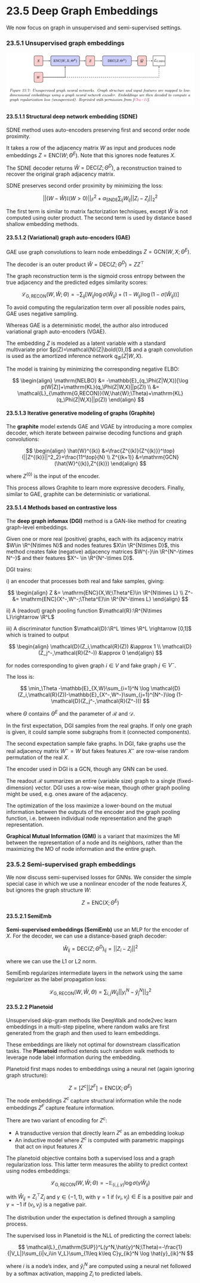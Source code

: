 # 23.5 Deep Graph Embeddings

We now focus on graph in unsupervised and semi-supervised settings.

### 23.5.1 Unsupervised graph embeddings

![Screen Shot 2023-12-08 at 08.15.06.png](./Screen_Shot_2023-12-08_at_08.15.06.png)

#### 23.5.1.1 Structural deep network embedding (SDNE)

SDNE method uses auto-encoders preserving first and second order node proximity.

It takes a row of the adjacency matrix $W$ as input and produces node embeddings $Z=\mathrm{ENC}(W;\Theta^E)$. Note that this ignores node features $X$.

The SDNE decoder returns $\hat{W}=\mathrm{DEC}(Z;\Theta^D)$, a reconstruction trained to recover the original graph adjacency matrix.

SDNE preserves second order proximity by minimizing the loss:

$$
||(W-\hat{W})\mathbb{I}(W>0)||^2_F+\alpha_{\mathrm{SNDE}}\sum_{ij}W_{ij}||Z_i-Z_j||^2_2
$$

The first term is similar to matrix factorization techniques, except $\hat{W}$ is not computed using outer product. The second term is used by distance based shallow embedding methods.

#### 23.5.1.2 (Variational) graph auto-encoders (GAE)

GAE use graph convolutions to learn node embeddings $Z=\mathrm{GCN}(W,X;\Theta^E)$.

The decoder is an outer product $\hat{W}=\mathrm{DEC}(Z;\Theta^D)=ZZ^\top$

The graph reconstruction term is the sigmoid cross entropy between the true adjacency and the predicted edges similarity scores:

$$
\mathcal{L}_{\mathrm{G,RECON}}(W,\hat{W};\Theta)=-\sum_{ij} \big[W_{ij}\log \sigma(\hat{W}_{ij})+(1-W_{ij})\log (1-\sigma(\hat{W}_{ij}))\big]
$$

To avoid computing the regularization term over all possible nodes pairs, GAE uses negative sampling.

Whereas GAE is a deterministic model, the author also introduced variational graph auto-encoders (VGAE).

The embedding $Z$ is modeled as a latent variable with a standard multivariate prior $p(Z)=\mathcal{N}(Z|\bold{0},I)$ and a graph convolution is used as the amortized inference network $q_\Phi(Z|W,X)$.

The model is training by minimizing the corresponding negative ELBO:

$$
\begin{align}
\mathrm{NELBO} &= -\mathbb{E}_{q_\Phi(Z|W,X)}[\log p(W|Z)]+\mathrm{KL}(q_\Phi(Z|W,X)||p(Z)) \\
&= \mathcal{L}_{\mathrm{G,RECON}}(W,\hat{W};\Theta)+\mathrm{KL}(q_\Phi(Z|W,X)||p(Z))
\end{align}
$$

#### 23.5.1.3 Iterative generative modeling of graphs (Graphite)

The **graphite** model extends GAE and VGAE by introducing a more complex decoder, which iterate between pairwise decoding functions and graph convolutions:

$$
\begin{align}
\hat{W}^{(k)} &=\frac{Z^{(k)}{Z^{(k)}}^\top}{||Z^{(k)}||^2_2}+\frac{11^\top}{N} \\
Z^{(k+1)} &=\mathrm{GCN}(\hat{W}^{(k)},Z^{(k)})
\end{align}
$$

where $Z^{(0)}$ is the input of the encoder.

This process allows Graphite to learn more expressive decoders. Finally, similar to GAE, graphite can be deterministic or variational.

#### 23.5.1.4 Methods based on contrastive loss

The **deep graph infomax (DGI)** method is a GAN-like method for creating graph-level embeddings.

Given one or more real (positive) graphs, each with its adjacency matrix $W\in \R^{N\times N}$ and nodes features $X\in \R^{N\times D}$, this method creates fake (negative) adjacency matrices $W^{-}\in \R^{N^-\times N^-}$ and their features $X^- \in \R^{N^-\times D}$.

DGI trains:

i) an encoder that processes both real and fake samples, giving:

$$
\begin{align}
Z &= \mathrm{ENC}(X,W;\Theta^E)\in \R^{N\times L} \\
Z^- &= \mathrm{ENC}(X^-,W^-;\Theta^E)\in \R^{N^-\times L}
\end{align}
$$

ii) A (readout) graph pooling function $\mathcal{R}:\R^{N\times L}\rightarrow \R^L$

iii) A discriminator function $\mathcal{D}:\R^L \times \R^L \rightarrow [0,1]$ which is trained to output

$$
\begin{align}
\mathcal{D}(Z_i,\mathcal{R}(Z)) &\approx 1 \\
\mathcal{D}(Z_j^-,\mathcal{R}(Z^-)) &\approx 0
\end{align}
$$

for nodes corresponding to given graph $i\in V$ and fake graph $j\in V^{-}$. 

The loss is:

$$
\min_\Theta -\mathbb{E}_{X,W}\sum_{i=1}^N \log \mathcal{D}(Z_i,\mathcal{R}(Z))-\mathbb{E}_{X^-,W^-}\sum_{j=1}^{N^-}\log (1-\mathcal{D}(Z_j^-,\mathcal{R}(Z^-)))
$$

where $\Theta$ contains $\Theta^E$ and the parameter of $\mathcal{R}$ and $\mathcal{D}$. 

In the first expectation, DGI samples from the real graphs. If only one graph is given, it could sample some subgraphs from it (connected components).

The second expectation sample fake graphs. In DGI, fake graphs use the real adjacency matrix $W^-=W$ but fakes features $X^{-}$ are row-wise random permutation of the real $X$.

The encoder used in DGI is a GCN, though any GNN can be used.

The readout $\mathcal{R}$ summarizes an entire (variable size) graph to a single (fixed-dimension) vector. DGI uses a row-wise mean, though other graph pooling might be used, e.g. ones aware of the adjacency.

The optimization of the loss maximize a lower-bound on the mutual information between the outputs of the encoder and the graph pooling function, i.e. between individual node representation and the graph representation.

**Graphical Mutual Information (GMI)** is a variant that maximizes the MI between the representation of a node and its neighbors, rather than the maximizing the MO of node information and the entire graph.

### 23.5.2 Semi-supervised graph embeddings

We now discuss semi-supervised losses for GNNs. We consider the simple special case in which we use a nonlinear encoder of the node features $X$, but ignores the graph structure $W$:

$$
Z=\mathrm{ENC}(X;\Theta^E)
$$

#### 23.5.2.1 SemiEmb

**Semi-supervised embeddings (SemiEmb)** use an MLP for the encoder of $X$. For the decoder, we can use a distance-based graph decoder:

$$
\hat{W}_{ij}=\mathrm{DEC}(Z;\Theta^D)_{ij}=||Z_i-Z_j||^2
$$

where we can use the L1 or L2 norm.

SemiEmb regularizes intermediate layers in the network using the same regularizer as the label propagation loss:

$$
\mathcal{L}_{\mathrm{G,RECON}}(W,\hat{W},\Theta)=\sum_{i,j}W_{ij}||y_i^N-\hat{y}_j^N||^2_2
$$

#### 23.5.2.2 Planetoid

Unsupervised skip-gram methods like DeepWalk and node2vec learn embeddings in a multi-step pipeline, where random walks are first generated from the graph and then used to learn embeddings.

These embeddings are likely not optimal for downstream classification tasks. The **Planetoid** method extends such random walk methods to leverage node label information during the embedding.

Planetoid first maps nodes to embeddings using a neural net (again ignoring graph structure):

$$
Z=[Z^c||Z^F]=\mathrm{ENC}(X;\Theta^E)
$$

The node embeddings $Z^c$ capture structural information while the node embeddings $Z^F$ capture feature information.

There are two variant of encoding for $Z^c$:

- A transductive version that directly learn $Z^c$ as an embedding lookup
- An inductive model where $Z^c$ is computed with parametric mappings that act on input features $X$

The planetoid objective contains both a supervised loss and a graph regularization loss. This latter term measures the ability to predict context using nodes embeddings:

$$
\mathcal{L}_{\mathrm{G,RECON}}(W,\hat{W};\Theta)=-\mathbb{E}_{(i,j,\gamma)}\log \sigma(\gamma \hat{W}_{ij})
$$

with $\hat{W}_{ij}=Z^\top_iZ_j$ and $\gamma\in\{-1,1\}$, with $\gamma=1$ if $(v_i,v_j)\in E$ is a positive pair and $\gamma=-1$ if $(v_i,v_j)$ is a negative pair.

The distribution under the expectation is defined through a sampling process.

The supervised loss in Planetoid is the NLL of predicting the correct labels:

$$
\mathcal{L}_{\mathrm{SUP}}^L(y^N,\hat{y}^N;\Theta)=-\frac{1}{|V_L|}\sum_{i|v_i\in V_L}\sum_{1\leq k\leq C}y_{ik}^N \log \hat{y}_{ik}^N
$$

where $i$ is a node’s index, and $\hat{y}_i^N$  are computed using a neural net followed by a softmax activation, mapping $Z_i$ to predicted labels.